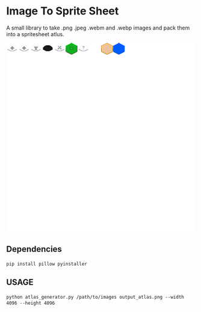 <style>
img {
  background-color: teal;
}
</style>

# Image To Sprite Sheet

A small library to take .png .jpeg .webm and .webp images and pack them into a spritesheet atlus.

![test](./example_atlus/test-atlus.png)

## Dependencies

```
pip install pillow pyinstaller
```

## USAGE

```
python atlas_generator.py /path/to/images output_atlas.png --width 4096 --height 4096
```